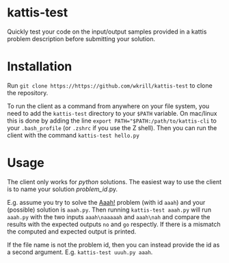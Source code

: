 # kattis-test
Quickly test your code on the input/output samples provided in a kattis problem description before submitting your solution.

# Installation
Run `git clone https://https://github.com/wkrill/kattis-test` to clone the repository.

To run the client as a command from anywhere on your file system, you need to add the `kattis-test` directory to your `$PATH` variable.
On mac/linux this is done by adding the line `export PATH="$PATH:/path/to/kattis-cli` to your `.bash_profile` (or `.zshrc` if you use the Z shell).
Then you can run the client with the command `kattis-test hello.py`

# Usage
The client only works for *python* solutions. The easiest way to use the client is to name your solution *problem_id*.py.

E.g. assume you try to solve the [Aaah!](https://open.kattis.com/problems/aaah) problem (with id `aaah`) and your (possible) solution is `aaah.py`. Then running `kattis-test aaah.py` will run `aaah.py` with the two inputs `aaah\naaaaah` and `aaah\nah` and compare the results with the expected outputs `no` and `go` respectly. If there is a mismatch the computed and expected output is printed.

If the file name is not the problem id, then you can instead provide the id as a second argument. E.g. `kattis-test uuuh.py aaah`.
